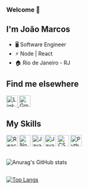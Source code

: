 ###  Welcome 👋

## I'm João Marcos

- 🖥️ Software Engineer
- ⚡ Node | React 
- 🏠 Rio de Janeiro - RJ

## Find me elsewhere
<a href="https://www.linkedin.com/in/jo%C3%A3o-marcos-leite/" target="_blank" ><img src="https://cdn.jsdelivr.net/gh/devicons/devicon/icons/linkedin/linkedin-original.svg" alt="Linkedin" width="30" height="30"> </a>
<a href="joaomarcossleite@gmail.com" target="_blank" ><img src="https://cdn3.iconfinder.com/data/icons/logos-brands-3/24/logo_brand_brands_logos_gmail-256.png" alt="Gmail" width="30" height="30"> </a>

## My Skills

<div><img src="https://cdn0.iconfinder.com/data/icons/logos-brands-in-colors/128/react_color-256.png" alt="React" width="30" height="30">
<img src="https://cdn4.iconfinder.com/data/icons/logos-and-brands/512/233_Node_Js_logo-256.png" alt="NodeJs" width="30" height="30">
<img src="https://cdn2.iconfinder.com/data/icons/designer-skills/128/code-programming-javascript-software-develop-command-language-256.png" alt="Javascript" width="30" height="30">
<img src="https://cdn1.iconfinder.com/data/icons/logotypes/32/badge-css-3-256.png" alt="Javascript" width="30" height="30">
<img src="https://cdn4.iconfinder.com/data/icons/logos-3/181/MySQL-256.png" alt="CSS" width="30" height="30">
<img src="https://cdn4.iconfinder.com/data/icons/logos-and-brands/512/267_Python_logo-256.png" alt="Python" width="30" height="30">
</div>

##  

![Anurag's GitHub stats](https://github-readme-stats.vercel.app/api?username=joaomleite&hide=contribs,prs&count_private=true&show_icons=true&theme=dark)

##

[![Top Langs](https://github-readme-stats.vercel.app/api/top-langs/?username=anuraghazra)](https://github.com/anuraghazra/github-readme-stats)


<!--
**Joaomleite/joaomleite** is a ✨ _special_ ✨ repository because its `README.md` (this file) appears on your GitHub profile.

Here are some ideas to get you started:

- 🔭 I’m currently working on ...
- 🌱 I’m currently learning ...
- 👯 I’m looking to collaborate on ...
- 🤔 I’m looking for help with ...
- 💬 Ask me about ...
- 📫 How to reach me: ...
- 😄 Pronouns: ...
- ⚡ Fun fact: ...
-->

